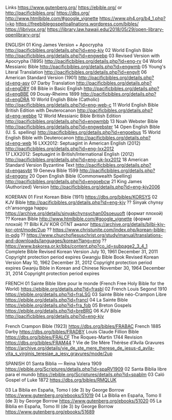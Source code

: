 
Links
https://www.gutenberg.org/
https://ebible.org/ or http://pacificbibles.org/
https://dbs.org/
http://www.htmlbible.com/#google_vignette   https://www.ph4.org/b4_1.php?l=ko
https://freebiblegospeltoallnations.wordpress.com/bibles/
https://librivox.org/
https://library.law.hawaii.edu/2018/05/29/open-library-openlibrary-org/



ENGLISH
01  King James Version + Apocrypha                          http://pacificbibles.org/details.php?id=eng-kjv
02  World English Bible                                     http://pacificbibles.org/details.php?id=engwebp
03  Revised Version with Apocrypha (1895)                   http://pacificbibles.org/details.php?id=eng-rv
04  World Messianic Bible                                   http://pacificbibles.org/details.php?id=engwmb
05  Young's Literal Translation                             http://pacificbibles.org/details.php?id=engylt
06  American Standard Version (1901)                        http://pacificbibles.org/details.php?id=eng-asv
07  Darby Translation                                       http://pacificbibles.org/details.php?id=engDBY
08  Bible in Basic English                                  http://pacificbibles.org/details.php?id=engBBE
09  Douay-Rheims 1899                                       http://pacificbibles.org/details.php?id=engDRA
10  World English Bible (Catholic)                          http://pacificbibles.org/details.php?id=eng-web-c
11  World English Bible British Edition with Deuterocanon   http://pacificbibles.org/details.php?id=eng-webbe
12  World Messianic Bible British Edition                   http://pacificbibles.org/details.php?id=engwmbb
13  Noah Webster Bible                                      http://pacificbibles.org/details.php?id=engwebster
14  Open English Bible (U. S. spelling)                     http://pacificbibles.org/details.php?id=engoebus
15  World English Bible with Deuterocanon                   http://pacificbibles.org/details.php?id=eng-web
16  LXX2012: Septuagint in American English (2012)              http://pacificbibles.org/details.php?id=eng-lxx2012  
17  LXX2012: Septuagint in British/International English (2012) http://pacificbibles.org/details.php?id=eng-uk-lxx2012
18  American Standard Version Byzantine Text                    http://pacificbibles.org/details.php?id=engasvbt
19  Geneva Bible 1599                                           http://pacificbibles.org/details.php?id=enggnv
20  Open English Bible (Commonwealth Spelling)                  http://pacificbibles.org/details.php?id=engoebcw
21  King James (Authorized) Version                             http://pacificbibles.org/details.php?id=eng-kjv2006



KORERAN
01  First Korean Bible (1911)          https://dbs.org/bibles/KORSYS
02  KJV Bible                          http://pacificbibles.org/details.php?id=eng-kjv
??  Sinyak chynsy ch'ansongga happu    https://archive.org/details/sinyakchynsychan00soeuuoft (формат плохой)
??  Korean Bible                       http://www.htmlbible.com/#google_vignette (формат плохой)
??  Bilbi KJV KOR OTNT     аналог      https://archive.org/details/bilbi-kjv-kor-otnt/mode/2up
??  https://www.christunite.com/index.php/korean-bible-in-pdg
??  https://www.churchofjesuschrist.org/study/manual/translations-and-downloads/languages/korean?lang=eng
??  https://www.bskorea.or.kr/bbs/content.php?co_id=subpage2_3_4_1
Complete Bible Revised Korean Version    July 10, 1961    December 31, 2011 Copyright protection period expires
Gwangju Bible Book Revised Korean Version    May 10, 1962    December 31, 2012 Copyright protection period expires
Gwanju Bible in Korean and Chinese    November 30, 1964    December 31, 2014 Copyright protection period expires



FRENCH
01  Sainte Bible libre pour le monde (French Free Holy Bible for the World) https://ebible.org/details.php?id=frasbl
02  French Louis Segond 1910        https://ebible.org/details.php?id=fraLSG
03  Sainte Bible néo-Crampon Libre  https://ebible.org/details.php?id=francl
04  La Sainte Bible                 https://ebible.org/details.php?id=fra_fob
05  Breton Gospels                  https://ebible.org/details.php?id=breBRG
06  KJV Bible                       http://pacificbibles.org/details.php?id=eng-kjv

French Crampon Bible (1923)     https://dbs.org/bibles/FRABAC
French 1885 Darby               https://dbs.org/bibles/FRADBY
Louis Claude Fillion Bible      https://dbs.org/bibles/FRALCF
The Roques-Martin 1744 Revision https://dbs.org/bibles/FRAM44
?   Vie de Ste Mère Thérèse d'Avila Gravures    https://archive.org/details/vie_de_ste_mere_therese_de_jesus-d_avila-vita_s_virginis_teresiae_a_iesv_gravures/mode/2up


SPANISH
01  Santa Biblia — Reina Valera 1909    https://ebible.org/Scriptures/details.php?id=spaRV1909
02  Santa Biblia libre para el mundo    https://ebible.org/Scriptures/details.php?id=spablm
03  Caló Gospel of Luke 1872            https://dbs.org/bibles/RMQLUK

03  La Biblia en España, Tomo I (de 3) by George Borrow https://www.gutenberg.org/ebooks/51019
04  La Biblia en España, Tomo II (de 3) by George Borrow    https://www.gutenberg.org/ebooks/51020
05  La Biblia en España, Tomo III (de 3) by George Borrow   https://www.gutenberg.org/ebooks/51689

